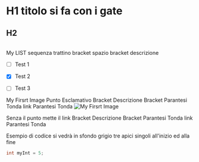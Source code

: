 # H1 titolo si fa con i gate
## H2
###### 

My LIST sequenza trattino bracket spazio bracket descrizione
- [ ] Test 1
- [x] Test 2
- [ ] Test 3


My Firsrt Image
Punto Esclamativo Bracket Descrizione Bracket Parantesi Tonda link Parantesi Tonda
![My Firsrt Image](https://octodex.github.com/images/yaktocat.png)

Senza il punto mette il link
Bracket Descrizione Bracket Parantesi Tonda link Parantesi Tonda


Esempio di codice si vedrà in sfondo grigio
tre apici singoli all'inizio ed alla fine

```java
int myInt = 5;
```
